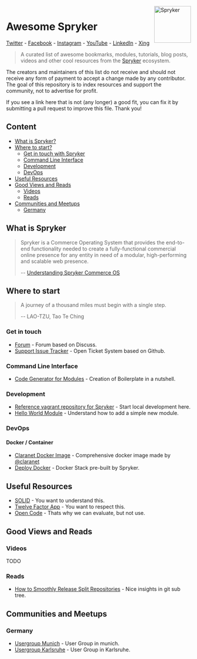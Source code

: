 <img src="https://academy.spryker.com/resources/ui/images/logo.png" alt="Spryker" title="Spryker" align="right" height="100"/>

# Awesome Spryker
[Twitter][11] - [Facebook][12] - [Instagram][13] - [YouTube][17] - [LinkedIn][14] - [Xing][15]

> A curated list of awesome bookmarks, modules, tutorials, blog posts, videos and other cool resources from the [Spryker](https://github.com/spryker) ecosystem.

The creators and maintainers of this list do not receive and should not receive any form of payment to accept a change made by any contributor. The goal of this repository is to index resources and support the community, not to advertise for profit.

If you see a link here that is not (any longer) a good fit, you can fix it by submitting a pull request to improve this file. Thank you!

## Content
- [What is Spryker?](#what-is-spryker)
- [Where to start?](#where-to-start)
  - [Get in touch with Spryker](#get-in-touch)
  - [Command Line Interface](#command-line-interface)
  - [Development](#development)
  - [DevOps](#devops)
- [Useful Resources](#useful-resources)
- [Good Views and Reads](#good-views-and-reads)
  - [Videos](#videos)
  - [Reads](#reads)
- [Communities and Meetups](#communities-and-meetups)
  - [Germany](#germany)

## What is Spryker
> Spryker is a Commerce Operating System that provides the end-to-end functionality needed to create a fully-functional commercial online presence for any entity in need of a modular, high-performing and scalable web presence.
> 
> -- [Understanding Spryker Commerce OS][1]

## Where to start
> A journey of a thousand miles must begin with a single step.
>
> -- LAO-TZU, Tao Te Ching
 
### Get in touch
- [Forum][2] - Forum based on Discuss.
- [Support Issue Tracker][3] - Open Ticket System based on Github.

### Command Line Interface
- [Code Generator for Modules][7] - Creation of Boilerplate in a nutshell.

### Development
- [Reference vagrant repository for Spryker][20] - Start local development here.
- [Hello World Module][6] - Understand how to add a simple new module.

### DevOps
#### Docker / Container
- [Claranet Docker Image][16] - Comprehensive docker image made by [@claranet][21]
- [Deploy Docker][19] - Docker Stack pre-built by Spryker.

## Useful Resources
- [SOLID][4] - You want to understand this.
- [Twelve Factor App][5] - You want to respect this.
- [Open Code][18] - Thats why we can evaluate, but not use.

## Good Views and Reads
### Videos
TODO

### Reads
- [How to Smoothly Release Split Repositories][10] - Nice insights in git sub tree.

## Communities and Meetups
### Germany
- [Usergroup Munich][8] - User Group in munich.
- [Usergroup Karlsruhe][9] - User Group in Karlsruhe.


[1]:https://academy.spryker.com/understanding_spryker/understanding_spryker.html
[2]:https://discuss.spryker.com/
[3]:https://github.com/spryker/support
[4]:https://en.wikipedia.org/wiki/SOLID_(object-oriented_design)
[5]:https://12factor.net/
[6]:https://academy.spryker.com/enablement/tutorials_and_howtos/introduction_tutorials/t_hello_world.html
[7]:https://academy.spryker.com/developing_with_spryker/resources_and_developer_tools/code_generator.html
[8]:https://www.meetup.com/de-DE/Spryker-User-Group-MUC
[9]:https://www.meetup.com/de-DE/Karlsruher-Spryker-UG
[10]:https://blog.spryker.com/how-to-smoothly-release-split-repositories
[11]:https://twitter.com/sprysys
[12]:https://www.facebook.com/Spryker/
[13]:https://www.instagram.com/spryker/
[14]:https://www.linkedin.com/company/spryker-systems-gmbh/
[15]:https://www.xing.com/companies/sprykersystemsgmbh
[16]:https://github.com/claranet/spryker-base
[17]:https://www.youtube.com/channel/UC6lVOEbqXxUh0W5FMTvlPDQ
[18]:https://blog.spryker.com/open-code
[19]:https://github.com/spryker-eco/deploy-docker
[20]:https://github.com/spryker/devvm
[21]:https://github.com/claranet